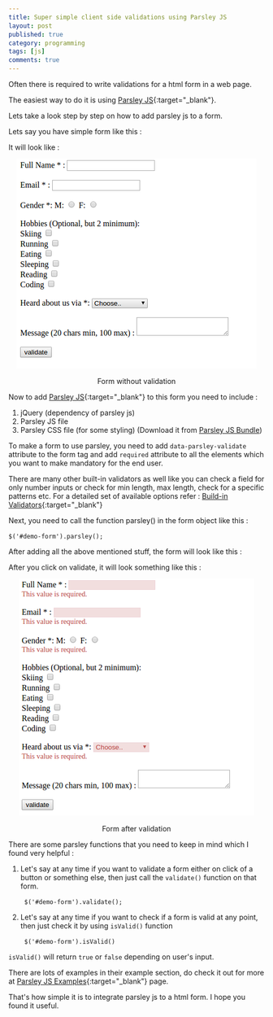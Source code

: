 ```yaml
---
title: Super simple client side validations using Parsley JS
layout: post
published: true
category: programming
tags: [js]
comments: true
---
```


Often there is required to write validations for a html form in a web page.

The easiest way to do it is using [Parsley JS](http://parsleyjs.org/){:target="_blank"}.

Lets take a look step by step on how to add parsley js to a form.

Lets say you have simple form like this :

<script src="https://gist.github.com/Amit-Thawait/a54579e482d23b5495dc1668eb3abafe.js"></script>

It will look like :

<p align="middle">
	<img src="../assets/images/parsley_js/form_without_validation.png" alt="simple form">
	<figcaption align="middle">Form without validation</figcaption>
</p>

Now to add [Parsley JS](http://parsleyjs.org/){:target="_blank"} to this form you need to include :

1. jQuery (dependency of parsley js)
2. Parsley JS file
3. Parsley CSS file (for some styling) (Download it from [Parsley JS Bundle](https://github.com/guillaumepotier/Parsley.js/releases/tag/2.7.0))

To make a form to use parsley, you need to add `data-parsley-validate` attribute to the form tag and add `required` attribute to all the elements which you want to make mandatory for the end user.

There are many other built-in validators as well like you can check a field for only number inputs or check for min length, max length, check for a specific patterns etc. For a detailed set  of available options refer : [Build-in Validators](http://parsleyjs.org/doc/index.html#validators-list){:target="_blank"} 

Next, you need to call the function parsley() in the form object like this :

	$('#demo-form').parsley();

After adding all the above mentioned stuff, the form will look like this :

<script src="https://gist.github.com/Amit-Thawait/48a8b81afb67246a60335ffc0533d656.js"></script>

After you click on validate, it will look something like this :

<p align="middle">
	<img src="../assets/images/parsley_js/form_after_validation.png" alt="validation">
	<figcaption align="middle">Form after validation</figcaption>
</p>

There are some parsley functions that you need to keep in mind which I found very helpful :

1. Let's say at any time if you want to validate a form either on click of a button or something else, then just call the `validate()` function on that form.

		$('#demo-form').validate();

2. Let's say at any time if you want to check if a form is valid at any point, then just check it by using `isValid()` function

		$('#demo-form').isValid()

`isValid()` will return `true` or `false` depending on user's input.

There are lots of examples in their example section, do check it out for more at [Parsley JS Examples](http://parsleyjs.org/doc/examples.html){:target="_blank"} page.

That's how simple it is to integrate parsley js to a html form. I hope you found it useful.